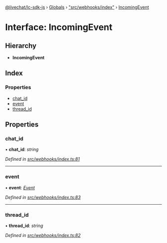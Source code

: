[@livechat/lc-sdk-js](../README.md) › [Globals](../globals.md) › ["src/webhooks/index"](../modules/_src_webhooks_index_.md) › [IncomingEvent](_src_webhooks_index_.incomingevent.md)

# Interface: IncomingEvent

## Hierarchy

* **IncomingEvent**

## Index

### Properties

* [chat_id](_src_webhooks_index_.incomingevent.md#chat_id)
* [event](_src_webhooks_index_.incomingevent.md#event)
* [thread_id](_src_webhooks_index_.incomingevent.md#thread_id)

## Properties

###  chat_id

• **chat_id**: *string*

*Defined in [src/webhooks/index.ts:81](https://github.com/livechat/lc-sdk-js/blob/adb7bb1/src/webhooks/index.ts#L81)*

___

###  event

• **event**: *[Event](../modules/_src_objects_index_.md#event)*

*Defined in [src/webhooks/index.ts:83](https://github.com/livechat/lc-sdk-js/blob/adb7bb1/src/webhooks/index.ts#L83)*

___

###  thread_id

• **thread_id**: *string*

*Defined in [src/webhooks/index.ts:82](https://github.com/livechat/lc-sdk-js/blob/adb7bb1/src/webhooks/index.ts#L82)*
